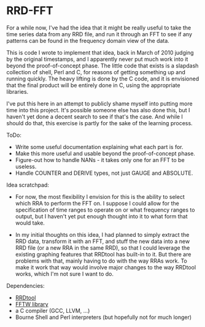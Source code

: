RRD-FFT
=======

For a while now, I've had the idea that it might be really useful to take the
time series data from any RRD file, and run it through an FFT to see if any
patterns can be found in the frequency domain view of the data.

This is code I wrote to implement that idea, back in March of 2010 judging by
the original timestamps, and I apparently never put much work into it beyond
the proof-of-concept phase.  The little code that exists is a slapdash
collection of shell, Perl and C, for reasons of getting something up and
running quickly.  The heavy lifting is done by the C code, and it is envisioned
that the final product will be entirely done in C, using the appropriate
libraries.

I've put this here in an attempt to publicly shame myself into putting more
time into this project.  It's possible someone else has also done this, but I
haven't yet done a decent search to see if that's the case.  And while I should
do that, this exercise is partly for the sake of the learning process.

ToDo:
 - Write some useful documentation explaining what each part is for.
 - Make this more useful and usable beyond the proof-of-concept phase.
 - Figure-out how to handle NANs - it takes only one for an FFT to be useless.
 - Handle COUNTER and DERIVE types, not just GAUGE and ABSOLUTE.

Idea scratchpad:

 - For now, the most flexibility I envision for this is the ability to select
which RRA to perform the FFT on.  I suppose I could allow for the specification
of time ranges to operate on or what frequency ranges to output, but I haven't
yet put enough thought into it to what form that would take.

 - In my initial thoughts on this idea, I had planned to simply extract the RRD
data, transform it with an FFT, and stuff the new data into a new RRD file (or
a new RRA in the same RRD), so that I could leverage the existing graphing
features that RRDtool has built-in to it.  But there are problems with that,
mainly having to do with the way RRAs work.  To make it work that way would
involve major changes to the way RRDtool works, which I'm not sure I want to
do.

Dependencies:

 - [RRDtool](http://www.rrdtool.org)
 - [FFTW library](http://www.fftw.org)
 - a C compiler (GCC, LLVM, ...)
 - Bourne Shell and Perl interpreters (but hopefully not for much longer)
